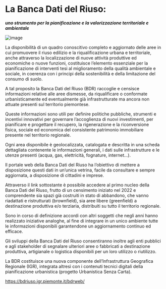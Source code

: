 # La Banca Dati del Riuso:
***uno strumento per la pianificazione e la valorizzazione territoriale e ambientale***

![image](https://github.com/BancaDatiRiuso/.github/assets/39221515/be24d19c-8ae2-4091-b5df-72954ee8454f)

La disponibilità di un quadro conoscitivo completo e aggiornato delle aree in cui promuovere il riuso edilizio e la riqualificazione urbana e territoriale, anche attraverso la localizzazione di nuove attività produttive ed economiche o nuove funzioni, costituisce l’elemento essenziale per la pianificazione di interventi tesi al miglioramento della qualità ambientale e sociale, in coerenza con i principi della sostenibilità e della limitazione del consumo di suolo.

A tal proposito la Banca Dati del Riuso (BDR) raccoglie e censisce informazioni relative alle aree dismesse, da riqualificare o conformate urbanisticamente ed eventualmente già infrastrutturate ma ancora non attuate presenti sul territorio piemontese.

Queste informazioni sono utili per definire politiche pubbliche, strumenti e incentivi innovativi per governare l’accoglienza di nuovi investimenti, per pianificare e progettare il recupero, la rigenerazione e la riconversione fisica, sociale ed economica del consistente patrimonio immobiliare presente nel territorio regionale.

Ogni area disponibile è geolocalizzata, catalogata e descritta in una scheda dettagliata contenente le informazioni generali, i dati sulle infrastrutture e le utenze presenti (acqua, gas, elettricità, fognature, internet...).

Il portale web della Banca Dati del Riuso ha l’obiettivo di mettere a disposizione questi dati in un’unica vetrina, facile da consultare e sempre aggiornata, a disposizione di cittadini e imprese.

Attraverso il link sottostante è possibile accedere al primo nucleo della Banca Dati del Riuso, frutto di un censimento iniziato nel 2022 e comprendente sia spazi già costruiti in stato di abbandono, che vanno riadattati e ristrutturati (brownfield), sia aree libere (greenfield) a destinazione produttiva e/o terziaria, distribuiti su tutto il territorio regionale.

Sono in corso di definizione accordi con altri soggetti che negli anni hanno realizzato iniziative analoghe, al fine di integrare in un unico ambiente tutte le informazioni disponibili garantendone un aggiornamento continuo ed efficace.

Gli sviluppi della Banca Dati del Riuso consentiranno inoltre agli enti pubblici e agli stakeholder di segnalare ulteriori aree o fabbricati a destinazione produttiva, artigianale o logistica disponibili per un loro utilizzo o riutilizzo.

La BDR costituisce una nuova componente dell’Infrastruttura Geografica Regionale (IGR), integrata altresì con i contenuti tecnici digitali della pianificazione urbanistica (progetto Urbanistica Senza Carta).

https://bdriuso.igr.piemonte.it/bdrweb/
